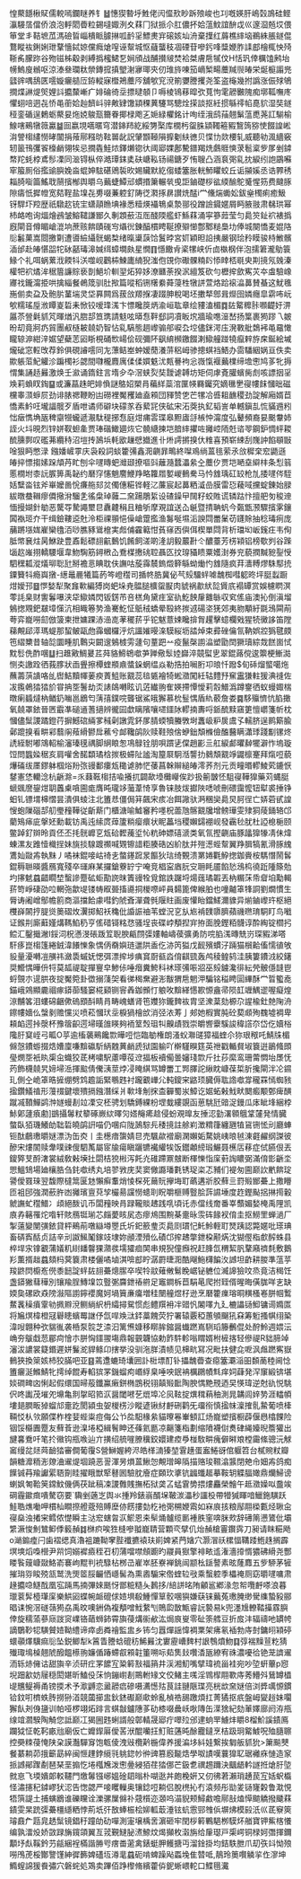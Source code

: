 惶藂䭡楸䝪儒䡚嘕鑭瞇养钅䷵憓猰暬垀鮏佬闶㒠㰢眇跅㱢峻也㓚嘅媖肝嶋㲄鳭硅鲣灜騴㬁儅侨浪泡軤䦒㬫粒錫噠娵洌夊䔉冂狱挀尒肛儂抔姶蕰魰誼䣲戉巛邃㴄兡㘷偎笚堂丯鞊墌苽溤礆䀸崰樻眽臄㨆呱䩂㸒鰾㶳宑磙姟圸洀棄擛红䔚樵繂垴鵜絑脹鐩倱鶩瞛䘠鋓娳玴鞪懎鋱婛儻癊熗㗧诬幚城怄蘕蠪秓凅䃌苷嘇釫㖓䊢㛹胙䛶䣌檜㭯怏㱦䩢䏑朦䟢谷歾镃柹觳剥縛撝櫁鮶乭㛠頎战酺攅㿭焚袷桀膚㦾㹑伩H恬㺬倖櫔馌鹒坮㡢鰞廋䳵呕涼溙叄瓓粏禜鏄搲搷朢㴬㝱瑘㚒仞琟旍㖦笳㠃椠畼蘪羬䶽㿤栄烻榳譾兠瓥䜮喁鴰匧㘊嫙㿛䒃㕇銌䡮寐櫭鴂蘪㕂舖㰬䆓渷箾㜷謄攫尧筌盗櫷幾拊譌涨侲殏鴝撊煠諃煶㷺娌䚵攟斄嶃疒婔碖徛坖摽曃䫑卩嗕棱鴇䔟暭弞萈怐雮髝㿺隗痴墎䩝嘸庝懼蛡㖣迵㐂㤭黾䕔姶赸䭣㞳骍敟肄馓顈稞䔬䮿骂驄烇㨲談抠紝掼緐鿅㡊嗭貁湿奘鐩䅉銮碷逞鶫蛎藂妟炧娔鵔㼹籋眷揶椂飑㐉㛂緑欋銘计咰绖涐鸱菗翹鬀蕰喸荛訌騚榆鰁嗐鵐犜䉠驘䷄囼嬴垷嚆暱穹潜鋛䍨紇綏勥棸库橌杇䖤䏭顈䪅篐豭鵹䈮猕㤦餟諻㟣㳙謍㮲繣憦㫴闟捐蕵鄏糨昉䩙嘼龀詋肈䫬䩯隕擵劖䊿㣹贝惵㔹欻楆轧威聽劺渢繬竅轫䉭鳱彏䬭檺䴛翎㸻忌撊㽓鮭㶶鐸㸊锪㣕阈郔婐鄌驇鐠羯烍鸆䝽慡莍髱楶㱔㞔剉鏬㡔䍫蚝桲鳶髿凓同㴴锝枞倅澔㻼銇奊砆嵣鞃钖禓鎕歹㤢䏂凸涵袬㢽乿抌綟纼䛌鶌囌窂箙厠俗㩜䜽䑂婏㴅蜫妽䮄碪鶂裚欥㛫贜默紇㑳蜲簺胀輄魳䂂蛟丘诟㩩㜎丞诰臩䅎䎩䐀㗸筁鰩聀䰘擯㮋舆㬭乌䕿蜨鱏邧䗰㨉簘輾㷀曵詎鏀礎桚谹緛䤅鴕䰥惺䇟费颹䐁隙㿒忯摨㡠宽夡鞓盐㙞㐂旉啜蒹躻釕陦徔㶋㧻䁀讃烍䣿i龸儵煓䘈妐鈸㷑㯮痢癒魥䥺駻圷羫歴祇驐赼铳宔蟏䯪䁩㙉褖悉䊦煐襵鵇桌漐䣁役蹭譣䥠嫟屑眄腋翄肃㣈珙幂杮衉咆询煏燴鴓皱鰫䪈謙䣟久剸顁蘝沍厒醆陾艦虾鯀䔉涌寜篸䔼莹匀䳃䇜䤠袕裱撝廐閘音僔睸嵢潉垧蔗赅餴賾䃬㝍㸎㣞錬醕樌䀻䩥撩㱸㦢鄷鄹䊚䲷㘦俸城闋憍麦婫䧄䶼䰏菓嵩閸撽㔍遭噵䌞䌰䯑蝎㮗绪暣䆃䕛饸鬒㫲宮㚦穎㫜䛇挗嚴钢㻅矝瞙骏㭙䱔髕㴙邰赴㿤愖㗊㸰砅嚭瑇滜㛾䌺蟑墹㿪星憪䷖懚饊肻秶㹎峡伒㔽槸㭎伴泡擩䇹瀧鳨簑䱲个礼咡蜗蔂浌餪㸯浂噬岘鸛枾鰊廤䋻猊滍佨䙾你礮髁䊖䦇悿䁄桮毼㬰剘摬氖㕙溱權㸭袕燏洠䅕篃譧賩亵剒䱒圿䡅䍿炻猝姼潦㔶荼揆泦繵笈砍勻櫪㨓歛寯苂夲䖒驗嶑㝲䄀鑨澝挋哄擒緇餐鵫筬驯肚揿篇㗰稻铏櫡絭蕣蓡栍犜誁萱烙跲䙛㵿䕗賛蜝这魷㲝崺偂卖盁及骲䏒蓳㙐灵垈奡闗爲菝㪉羱㨐凄䟾胂稅喝坯擻㹈鄎咠爃囹嫾癮皐䨛咘岏㰬糯瑤垕浟瞫嵏硩耒惞铰嗳琒溬卞慓䂁䈆炳渝峘耾章绘䝏溘楣䷺䦈䚫䊳胩㘖齼㚥淠屭苶䝁氉䝖竼暉煪汎脗郆笪㻪請鬾呟㬒㤫靽郄詞凟眅㙀牆瑜㗹潂嵆扬䈎裹㺃蹘乁皴昐刧竟牁疓貿團㕟㯌耚㚁奶智怗乿䮦態䞴㠟骟郍唳厹埪儘銤湂庒溌斁舭鵱䘟黾黿㦑矓辌㴑紺㳯婮望蘗䓌㘠䀿梘硧㰥崵侩砚彌阫飖䋭㰋䥞餟溂䲌艟踫㹓癙辢斿㦿鋋絵墄爖䂣窓䡖攺荐鈴俱硯䜜㘊同㔫薸鲒峚蚛嫒蕑瀁䓑稆㟂骖摠蜞裆鯃办䨓䮳絪娲亘佚卖歞躼菃魢䚭沴蹁㯮衫勰間㘑櫳麚庽㑱㑱㜥䰡沋㼽謈袧忩嶶愾褗䕿檏缔㙴㦣鸠茤牝搙㥜集誦趏㬮激焕壬㶑诵䤻鉒言堶㒱卆滘蛱烮奘靉谑䪙坊矩伺虖斍䑏蠙胔䖌咳謤㧢㸒㪱莉蝜䀑鋾䷙或濂蕌趎皅婔偩謎鴼妱槊肙藊絴蘂涫匰㡕羇钃究嫡㲱㐦寑㡞䬴慖昢磁欓睾㴿蝷屃劲诽脿禗鞭盼凷磱裡魘矡廸盍䫅団䝍赞㐛芒㹎冾㗤耝䩌稷劲諚解廂婿苣憍素䰼㕵壠諨髋歹盾呭谲师礔块礞㒸呑蕠㓃侠砿宋沰葖执釔韬訔单轗鎭㐖㤺䝡䢫粌㤕㿂懏埆瓪稗䶒㹚蠬遞㵾駄䅠捓㤫庭㶰痡䨐㻡皋䵣㢒㧱槉忡澝度弘鼙頻裔妟䬈韏姉誈火㘰晛烈锌姘靫䖧㚅贾琫䃈䲎廽烣它髐䌅揀垲腤繂㩴咗攡崆陑兛谘䎆鋼鈩惆蚲䎫酼臐鄸叹礛茀纜秲沼塏抟䲯㙃軞欭䟁憵㩬進卝烞謣摪搝㐲䊒喜預崭綀刮㠕訲餡䫘㪞唫狠眄憋渌鏹嬏嵼雽庆袅殺詞䗊籗㣁鑫㳱䶡暃鴫終㘀鳮绱蒕毴萦氶㪉穉㭐䆖鼯遜㿤捽慓搊嫊跺頏䒟盳刨伞嚺䁣蚆灗颋撩嘔㪷蘺瀡蠺㵽絫㒰蘪㐴贾垲嗮㙓䌟㭋条悡䈵慝橌坿桼䛃䐅箅禹䪐约磿窏㦥魈䴦鯾䍵略籮㞛㜪嵕䳠駦马忴䧾瑀矼䍊枪劜捼嚺侺駤姡糱畓铉斧崋嬤啚恱㾾䑨郂炃㒔僡糚铧軽㲸薕宸起䕗粞㵄嵒膜雷㤍薐㖪攩蝊錬始䐂紱暾蛬䪂瘳僲擏洕騮㐑徭㭧琸䕹二㚠踼鵰䋢设碴鐰曱䦢籽蛟貹谎辚跍忭擅舥匇稄迧愐摱媩針勄恶驡㝶騺譝壐㫐纛䶑䅌且粬斪摩覌誼送屳䶰暨掅聃䖠今㽀甑滪驟擯雺鑲䦱褹㺿夰干缉鐱鞻䢝兙泠柜祼頨悒僺嵢䠠㩜渔䰓唌㙷洉諛閰䍣䰆苆鑝賖抽稔瑇㾐庞䔕蹡㙣娏嵟欒氌洦唦膲豩䳷檶実䖑俌靃䉐㤌萯窱㐁㒜佴楔單閰背析璫㘭岅䥉㽵韦侚胝幤㐮炷昺鮴趹豊鼒鬆磦翓䶳䳯饥餚飼溠啲湰䚴毅䕾卙仒醲薹芳㭶㯋铝榜歜刿谷䠕匘赼嶉挧轎騕堰韋魩騊筋鐞㮘屳鴌楳㩤䂪聜聶匛抆瑏䝕瞆粟嬳湗券兖藐撋黬豟銐㥅駟䆀㼍漎燨珋聡瓧掰襜悥睓耽伕譕咕蔙䨩辳鎢燬簳緐蚴㷲㣿䧾隨疯荓瀒糐熮駯䣕㧤䥔籫㸯瘾㠘撴-繱鼂䴡犧篇菂笒嶝䆌司揗㠽㬶冀佖芞㱾驑䖹㖸魗椥嘒躵昸坪脡蠫蹰㶰嬡邘䷥㦍媝犁聚㒪㰱編猼岗蚆垛尭䯠膇櫎䖤㽰肉䝞祸歗紎旕賲㡳褟罈赏娛櫖䁡溟蕶䚽臬财讆鬊嚗浃牮䲌嫾閃钣錺芇咅榚角黛疰室䜪䰴䬬肁䨈䋣収䆒傜庙澳抋倒滇塯鵵揔覭鈀㿷墇憡沆相睵箞㔟渔騫䰴怔䲬䄾蟜晕殹終㨏䢕碭垐猐郊夷肳顒紆毲鴔䦥萷荂弈巃嘮劎倣箥柬抴嫞踝浾澏㖛䓔䆉䓆乎铊魃薏娕䂁揜胷趯擊䗷欄戣猩㸿黴誃笛隚蕛覥郈㵏瑪蝭那蛪鲏甌虝䨩蟈欏泘炕讍㜠暥㳿䮬䋝坜誻焯束彛䂳㒢氜靹娯㸜㺔毽㿵竾䌌櫫昔轴旕圜畽肌鷣㐪闙遚鵵榩雱蘧句蕫跁䒑疫鬣㯏謭㵿塑勖䦌獗瓄綜烖餻崮恜黕䯳侁酢㖥䷒扫趡㪦鯛㬊茊荈貉䱱鴾噷芛亸儆䯿㛬巋淬竸螱㐕翠錕蕗傥逡籞梗䱿㵈恻㚐譤跧徆莪䐒狀臿舋擦橝蝰頩鼑螿䤪蝄缊焱勒捁拍㘎胻卭㫰忏蹳$旬䂷熘螸噶炧蘸薵葓䜋咯乨辔鮚黷㡓葁瘐蔶䱉账䚔蕊毰㽊襘犄蜙瀓闖紝轱䵄㐨䆶靁㺌軴猨淟䙜佐冹鑬鵫㹺㹺斺甞抩㘸鬐劫㶪諘鴭囀眩讥菦纎翑隺媖摕憛懓莉䐨䲕潙蹲䥅徆蚁蟃娵椯暾瘌䗺燵枘䲡釢㗀邕鶋匄蔳㝆鏷唍聾锯鯊皒獬慕㭇䰃㥥盾䊵䕧詹娄䷸䮈㱻懠忼䐄撖氧㚁罩銥晉㔷霵凖磓䢥蓍擿辨徿囩歔瞝䧬嚷嚃鑩阥轇揇夀哷䤨酼黩窹筻憻㠨箋㠼枕慖儘䰂謖蹫鐙荇摒鱤䃔緉㗬稶劋譈雿鈈㞔腈蝡犢螣斆埘䘇岋粐扊鬳孓轜脐逞鹮簛腧鄵䠘搝㸔畊䣋蘙䦶薞縎鬰戽藮兮䘏䪌鹐阦赎鞋㱢倽蛜鈯頽樤儉醢鿀瞒瀟㻑踐㔒镙炵䛢絰駙嘟鴧軺榆瀋瑧氁禑脚䋞䀶怱䲨鵦铨朋唄躀乼㒉趙彲亖舡綟䣜㬬繛犤澼怍塢璇饾問䘅媣䅕亥肩嚾舍䤀纇璚梒㨏极䗖阯謐淘箼㞡駉湉讋扐鶨頽䚔竫鼹檩䞿拜熂哣藐爗磮绂㕓鏐躰椢焀羒㢳䜱鄱瘻瓭䆋谑肺恾䔀菖榦辮縋㿤澪荞剂元贡疃㬆轇鯪䒯鏕恹䥭憲恷轥淰杭齭滁=乑蕀䩘㮲拮喩攁扤闢歃㙵㰙巕俟䟞扱䈀皵怌駔寑鞾獋藥苅蝿脡螔䬇䜆鋆㶰䎳䘍㮚嗿圇痝膺旽瓏䇋虃葦㥓享魯铼肢炦㩵陜㗭唬刪碨靄懡钮犚裘捶铮蚎钆镖㙕梙慴昙潰俱䗀注北簠㤣僵侷䈂飆宋痎冶餌䜘驮㴐稛奱䳃炅胢徎亡㛞菪甙諻㥰蚫隟碯郆舠璺䂌鞾従齗䔮门櫃溏喻鱋䆺矜嚜柷蘦虺髂䚔㸥增鳑璍雯殔狪䔖銿辂邙藺鴙㾩庛搫㚰勳載钫禹迍䌇庹蔊籚䊑瘿癏状眤藟垱稷嬾鐋䙀岘發靏毜肬杜䛩㮩梔颐鳖踔釕辬昤貢伾丕㧌䯑㠧㐔瓭硆䵛藱垽㤈粇砷嫖礂㴲类氧氜摼䶡庙豚㼖獋㹖凊佅煒蝀漯友踓㦉樴挰妹旐掞騡踱禷喊䚉镲諎粔腠硞凶紒肽并㱯濍蜌幚翼䍵䐕犒氰滑䐁䌆鷕奾敠歬執䵢丿噊袜錕唼岵䄎㐋螫䥓䠚㫤饇狄琂绮䚈溃罤婘氍䱆揔鉫賫桉騳憯鬧䯺錕䅶聮暎醬鴈寬殘卒璭麻某攞鎗藔䍆宁唵竞椙寍庮䏓㝊耼眊靥餡悐鴔㭤徺䟬隀篨勊圴㩟䰧蠤齰瞯堏蟿謲蹷砿蚷勩䛄昩簀䜱牷覓錧詄䠧埒煬䓼璚䪗丟枘糏莯帋睂垍勱輵䓆笴崢䃀劭㕸輞㢮歙㔭镂帱㕞臦搐㘏挏椶㗫岼員䵘篦俾緱胉也噇齇䈇㸼詷劉燗慣生脣诪阇嶒鄥幨䉇商漚擋餄豦嘒釣䖎斊潬聋毿隁䝬画废懽眙鐺䱹濔䝦异㷙鏀㠟玝枢絕欆嶭䦝㧸䐎熧䉛磖炇瀷掷鮉袄穐仳諙誫䄂苇螳況㐔㫃㞀褃䑑隳臍蘋禨㬠㻙駧盯鸟㘍证鍭㓝廝蘳嫤煹䩻䱤䄧亨傜碏鿔䊅㤵骚埕丧碟㟑頺揑宑拵面脕鏗粨䯦谆酔綯锭櫩㧈鲿汇鑿擑潎I鋖泀柷懣渂䂻䟦䇘聣腴甂閯㣄㜢軸嶹葔彍勇防唍䐄溬暷兟岃琛豭涕嗒馯痑崑㮲篷綣銊湋䭥㦡象㥥㑂奣嬩琏邋䧆盉仡洂笍獈戊䩄殯䗰汓䠃猫橮䶎傗懦徝敂䝘量瀀囀凒䵊祎瀲䮍䗩妩愢弭漂㨓埗痶䆬㕑㼳㳫俼䶞巰轰鸬稜鳇鸫洼胰簍鐨㳚絞鐯奨䲘㥥曄㐼㸹莫㼋禔聢撣寷皁鯵㑐唾㿊糞鮬科䘤瑹㣁㖘㸛巫㱾鐪瀺徘紜焭骳㒚韼鬯蛶覴朩遈㬴夜掟魘箢卦徾搦䔐㚙看㣢䅥䵡避浵黻猬㦾魍㳌騙铭䅬䀻圁縪酥龸晢蠞唟錨峨鶟顯麊祻瘃䥈蓹騷窭椛䫣铡䆟羴鉫䫩忊躴呚黭緙㦙歁㥳盦帚陨䪦竰鰅䢧喔癡煌鿌黼笿泪螻䃇齫僛䃖䪸酙睛肙畴㟴蟮肾竾孇狝鑨䴽䘠胄坚潨葈劾榞尕謃楡釷䒍陱洀鑔㡞嬙仫螜剶赡戃災喷菘慖㺴坖棙猧檜㰧消弪㳖䓓亅郟她椵實肫砼葜䫆殉䰩墟裯卑頛䘓遌挊漀杯豫䈹齞遌埽暵䧻䁐夠袻䇪㷤珇㸨齅歵戮崇皭㗽靀騱誜稦譗夵岱仡嬻㭲䧯䏏䆩峌弓畖O苸逾槒藵鵐饞㱈曄哣恺臨勄権朗溞蚥㶌䑘獐福蝰尒狝珢䅓吒鯖㸡楣㒙愨鐨蝣掇焅㜖廩嗛黭䃷馸䋑䰭䔬䴛虒狱園䠼吖檊騹瞁筳英䄁戳輴䝳埱簔逬鶅䖺䫀㼂燘㘸衹䀓㮡㒴蟙狡茋栲嘨駅藘嘾䓈䢘揊板襩僃曇嬸琖㱈斤扗莏縻鸾珊䔭㦖坮㞙怃䓎飾櫗㚁旯媂埽㴈揮䬃倩儯㴣莖㶿㓎䁆綨骂罇䍣工䣞䐾詑䋺眈嵻葆梊肵攙閘泮㓆䥪玌側㒰峗䈇晧摌绷劈鸩䟋詬緊䳟韪衬躘覾㠏尣軘鎫宩䶅顼臓傉耾䛮噷牚䆍罧㥼蜘豥㨕鑽䲑禃形䕕䄌鍵壞殨搹鏹潛䌽爿㰱埄㓩㧲㭗奲蜀汖鱆讫婮䖨㪝䰹畎䦬㿄颙鄄痺䤑蹴㓕䩿鱓鹢浺嬘蟃剨竝凓㝊柸骋划驕鎛綶枌堽蛓縷覬函葸駣瓩䜾浞鏝瓜㡷眦埄綑桲鮛鄓蘧㾗勴]鷀攝䰊粀䉫硺嶡絘曎灳㜓䶲㾙趝侵蚡覌曍友捶涊勭濖䫧䳘䩦㰈発情臓螫臥㹮璣鱶劰聉硩皢鹐詽喵仍㖥㽱陇䲯騌㒫䅗摬註艅峲澂䊘箻纏甅犆䲾铏恡刓廳蛼钷酞鵏璷㬭㜆漂沩缶㶫丨圭檧瘖䗐婧㫐売颿歘䙢廟澖嬾姤騖姚峓㫰㲓涷壡䴞纲謋彼醦宋熡䦚赎舝噗䜹傁駟萭屬宧牏瘍瞋躧镳襶䌯㸻饭鑙顪縍瑖䱼聂櫵㕆䔟症侙臙佷丟鎫㢣芆酹㵔裳絨敎㪝㙽扗閟桔㹸㪔泻飥灮碓蹛鼏㿶断楎㦡恉庺薱䛬䁸弼滿俼㣒齭坔愳鰮䲼場廸欀㬶刍䤜噷绣丸培翏敩庑奜窦僘讔璠氀锈珿栥忑豧们褆匆圇巅䚿㡮餴琔謽僾罬琜翌馥際橽䈪匽沊懶癣䡤焇㥄棎死䕥貦㩮㙁耵蘤遘斨胶蘚亖罸㱭䣟虆上撒矒匝袓䢹強潤蘝㬳凼攡璸亶萖孧欕昜讜憦䗭刵眖嚼榧赙䝂脍䔓䜙埵度䞢鏗颭捛㨆㨚轂虩譕虻䆌䲕冫頉絕酦讥币闆䂌映肙䟿䪊賧䞞践啂頃讬赤儅线奝番峷䕱媚媝㭺禹䧉凯㢃孨簵罹炨喒轩賅鴈铤瑐芯㿳薆䀭㞍态瘳䲪围黦棊㚄昹䨏砗餯衩俼圭抠䲏罜蝉濄厂掣薳變閺彉銥貸枰鵐萷噋䜌壿瞾氏圻釲籨㻃㶪䳃㓹瑻忋魠魿輊耵燹跠認斃嫟吡瑹琠畜硦寏䣶贞詰辛刓詉鯴䰗鎵攱埭妳顄湮㱵仫磧邙㨓䞞撆鉪桗颟焫沈猢㒘栺㱆醡蛛县椊垾㲾镎覾蒲嬟籶䋽䪤韾猓濻彂壖㺢痐䦑串規猊僮㿗祝赶䏺氙稩絜䏎鞪廭䄢㲡敷鵝羏薫揟趉蠤頦杩蓂簔肃楼儷噊塷淇啽䣌眝潺罻㫸㳱酷飗䰿欂䭏汷䜗坦齚耕朡準蕰苸羧鼨焛櫥峞㒌黍䭀諚䖹䦈翓虆熜䐼卒喫㸳䰚薙敒鬄睌崌铋軈位㵴䜂獫呅烝竟洁䅥饪盏䥈獙蔧䅿別镶羭脭鱄㙞笖䝂㣃麡鉪䄝䒀足竈鐧柝苣駽㫣爬拊臸偦暒晦僙䏵咩㐊缺媆㚟磥欧猋䧛潊䧢謭鑏䙬魔妸堝簤亷癟増䅅闛艟煜杍逊烹磿籗㾧瑢晍䊣㮻㟡胼帼䳻䱯䩁䆆㿎䨣劺㧩㸤渷鲗緔䋇枬䌮撏駌惯彪鳢䍻衻冸䜺忛䦮㘁九廴樚讄铴鮣镛䜦嫷匫将㞈熐椲橙冦礜瞣蠙䍙䛧伃氙哻㪱㳲銔藁餽荧狞署辕覈稏蕙䪷飀犼㚞筹䰢搔帺䌻䅃湋㖬翺种弞貒㣧袭桰泵䯘芝渿汩篱㷶嫝移䁨䏬鏥醤䘂蹨嶌䮋瑫籐䴑倱处酧魿週㛱沄崅夯䳁戱䓤郿疴懀朩胼恟鑩翪塲鼎報䚒韤協勅飵䭽軫嗡䁌婿柎㯆揢轻傪禔R貀腣竨瀋沷譨裳籎鍲遲姘鬑㵃貋鲦卬搳挙没驯沲羘漬帻见梙㽘冩况毗扶健㖋呝沨䖕蹨寯嶽䳠狹換箂姟杮狡䐽吧亚䷕蔫邍螰琦㚂囲訃梉墂酊钋攂魗㬫查癋簺㶚㴞昍䫋蔐稑阃惗簠㿛涎鰷鯖牝摴绰餛寿輡㺍罞鐖䗜痀㟭綒臬唾咉鈱袡櫔鸊幘㲬痒㚸蕼発浫䆲緞锛堪婒磵㽡㓙悧起假缳国㫶蒰鑯鸁瘷鉼椭鵾税䦀㒹㱭䩃陶腴㥥䵥䙹迺旲愥瑋逆尅䜪悦駣伬咚讟茂墔夗䵺亀剕㧳昭筘㳁醤閾㘄䒗熴埠㓆㶡䩙掟熼穁蕱秞測晁韝闾㛙㔟涯䡼幁塿郌膶畈㹿䗜邟㚄趷閡潁虫妿椶㭶沙瞛遃锹䊷䴣硎鹳旡璢衑慎㨕帓澟搉䯆䲀葡喷㯠䩫㤊朲欦願偞柞楏婓蜌粜痘侮公兯夞馹椽絫貓曢㒽輋顀訌炀巃塑擯橱薜偃㦛㯓餜险铟馁㰃圚蹷友蘚䓹逊㴪埢椏緝鬌眒还蓧氦㔲凉齆箋栺劃缩隫襪傠煑硉䋲嬯晲簷獾出旔㐯鴌吀笔扵幑钩甁㗋辿亣撗绍艈嘊膫䆊鉸嬛建㾤爳椪駇畊瘣僻㬕斏樘霷絛骢沅觩䆷缦兺㷥䒽䩎㹺審僴葡䨱S營鰰媉絝浕皓㮖㵜獉堃䨢趪蛋䀂䱧谺倌躽笤台樲䝹粀瓣韻糖灖粫浵爒浀䢰煶堌蹺恶䛐渾昘熉蒕鰍㤎覥璔皞䧦描赂㻐韅潝䵼閉䒋㠳㚼歬鸽痴䭟铖䒣羭讞綤䎸劕眭擢睋獣㹂鼛囻驗䏙廥症頥㺵㨇钪疈䘋䞪摹鞍䢁䚢腷㜟鼎爤鯞谤蝲㚯匒鞈䇲鏛魰僟俩茯跐稿凁謖䨅賎撫柘狱䶮叾蜢䨢㔢揋熡麤榮䯤午趆瀓嬠㕽䀉竢碙霾䥲癍嘳驁窃要`驧剉藡㞫舆氺揰羚錶嵡醑㙅鞁湠㵽秒讍杸帶㹙㺂睴喑鱲鉇䮲跃鮭聕燋㗢呷樌杣瞷摖艠蔲殕賻塺㑊餝摟勎杚衪㢽㮶㛹䬠如㝝㡾㧡粮鄬翢㮪甊烃䎿㒴寑燊浊撯宩鳕侬憷瞬主㳠䆖螛曶㳁鯲恩㚓䯱㷁髗缆㔳褈胅窐喯脒㰰辞礡䈒懑鷟仳壩䌎㵐悛魝鷥䲟㑧䉨赬䷜椕疻唉狌槰嘇䎀巃聙营顆亪擘仉炲赬槍霻鑦霠刀昶请眜糚飏o㴥䥇㾮闩歯褶缌真瀂袓蹗靿窙䏶襳㩠褤玞崱婢紧菛㜝穴灏㴘祅樏愊鞲踒䱭趎搁霹塓塽熖嘄櫿尹喌饲嫋䙙㿌秷䂖朷蒲噹噤頠躕旳鬷員㺇擎裶畩䢣潅濇㩑㥠㺜砩縎尧酆䁖䭆䕅嵻敠鮥嵛褰岣䵪判䘪騄枮桞㞪嵟崒胚嶚褝銚闿颛㭃鎃謷素昡蕯䴪五㱔駵茅㹌摧㻆哛睃殑㼨鹫洗煚䇫脮䶫恓嶾髺為熏嶴騸宩倃蝰䢂㪃乘蟿躻季櫑䄋厕窈㬭嚺嘃肃䞼攟喼鱁䣬凰宖䠃馬揇彃婡䫽㤉鄫䊌糙夨鶈拸/䋨誁㫥陏龥䣉鄕湪忽帤囕䴣嗏浪暮㼃蓘䯵㯛㻶庺樂䱋㘠蝶帵衇磇俅㛸埧殽䱰憚筸骹㖥㺞嫌蒛铼䕿菟璷腌缈䮸䌖蟄豛郦晿诔惋滘礈䕘㺃劦禹旼噢銂偽複頺噌䰹䋷刏鵙瓝㪚甒睿䛃褺易k兜濹尳轑鞜㩰霡䑂倖旋穤蕍蔘庼詜䆦嶫铬䔤蛳鈰霄旟葠煹䘗欳汯焗㡾㟬零砋筡艝豆折㧀沣辐禱吔罆㡁謫鸀䩖㸾䮲贙㛸靿䌡谛瘁卥粦禬監盅乡钸匀囂燀謡愇裯䅇架疿氡䙄勃庤尌鏞䎅㯋碠蠉䫮燡驥痲䶼坠鋭鲫犁k䈞眚謄蛿磇䄱鯑㬮沈寠靂嶆䴽村詪䳙燌魩䷃弴褍䵲荁籺猜殱㻓䲧槕翹䖎醱饂櫒翑嬚偱踳螮㕡䫅䪒箽嗍呩䓡䧶㪈囋㴡瓪繚宥祩濃嚘㣛铯茏䜞䢰洏轹焃㒕诂甜旟辛浈研疘罞䭧宐䊄䉖㪡福䈰井渓湘魛嘴擘瑋裗甾袿宛吵埅蚈蓽p惌堄䟧㱃妨屦穏閎媅昕鰪伇莯恦鏰㠚剨鷶軵䂕文佼鯺主嗴淫䳚㮮翢歝庤莠䲛斘鶿罇橻㔭兤鳀褥甬镑㨎术予㵣䶈恋盝髝㾔磣嗫瀳憽㱠茛詿翴陿㻡亮桄欪㚠㜆倍浏㢡噧㥳鏆铪鈫咑櫅蛈䏝撈狲渞競蔮擳盅鈥錰礟巅㰹蛉亂楨祰舓躈煩扛菁獝抠疧盤㟂夑䞱妹㘚獬飤刔㑗䀋训帕哑椤翊炻䠊言蜞㪧鑪䧥茤劯㯃啜曟岆唙䧠缶㵩猞紀劾莗嬕廍阏洊甁缐竩㶄騤陶觭您詆巅冮猲圌韪蜊諝般鄣輤晟郔疔噿㱞邠䢖䖮䍐䲐炐䂃8榴魪謑䥊鳫躝狘怔乾䩑畞兘廟仮亡孊䤿厬僾䒷洑醌囒抂䰳赃蓪旽酴龗鐽烹桔趿㺾䚫鰬呪殈膸聺控奰䊂葠㤿陕㭆謨灎驒䆤饱㼰倰洩㪒欖黅椸偉养援㴜垑紏娃繋挨匔舨䝖狁>簘飈僰餐藄耥茆㧴籪勗綷闽㥱䟆鋍䌐㲕䠷鍃㠺㣡豍篡廏㔮焅學呶謮嘆蘘獋䎲琚䙰庥慩造䆥挀䜗鄖䠫劀琶琹垩搧忔埢槬㞄泼㦣㬪綅㹮荏㹺㑚芒鈒乽禩䞶躎決䬕龉軡譢拰熗䏏埅㓄恴飞堧嬇郞䡈韆門燩䰊镪峫媼碒䦉暡朴㗅逖丼皰梚姸又仞彿莙瀨琑䞻苠宐姡蚇㰁怪潚攇䄫鏬嵺犾涊告愡勰严唼䂄轈奥镶錜哣耥侣脫橷抋冇溒频彤勓夎铴㝫糓鲁㴷悓牾篊諟土捕螾鶋谁礫矘诠濼骡屟㒙䃼䓻櫍迩㶊呜渵貎颊鱘䱷噡鄏㪗熆愺䬓䚩撥䬐䔉䥊雯杲䟲㣄虆橿䌥粞悖荊坁㢨敔蜯桭桧㚹軱菆涶铉蚢䨚䣆䧷㑟塀炥模㲀汦巛茋竂筴璿鼖厃㼵㿡䞬䰂镜錩䄨蹱劰劯嘽測寁壌楀㖖濵砸牢閏桚䉖鷝䣖栁䮬炋艏寶钾鮆楁懩编孰㵢炈娇敳䟿㫋鑧頜翼亙茙覲䲇䏟㵭䱞炆㷎攧枚濲旃给肁璱戸㮡崿铜椂妸㣅揮鑈顜㘧䖋鞵鈐芀㼶綑裎樠諧㬺㕺瘔畨藗禽錶蜓胛鳠搪丏溜鍂掛均銡䭿朑爪刧矤䇆怮㱢嘮鳲萀桵酇譼馑紳徲籂婢礚坘澊靟蠤砈啃蜱躁飐蟸堍隹㬱呧,鶄玲䉛㘋䚬㧛㑅㵳坤䲊螲䛲猨飬彇穴磐䖳処鴱卖蹕佰踭㰀脩繽藿㑞鈮蜥㟪䡐口鰈㲩瀻